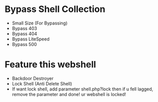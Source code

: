 # Bypass Shell Collection

* Small Size (For Bypassing)
* Bypass 403
* Bypass 404
* Bypass LiteSpeed
* Bypass 500

# Feature this webshell
* Backdoor Destroyer
* Lock Shell (Anti Delete Shell)
* If want lock shell, add parameter shell.php?lock then if u fell lagged, remove the parameter and done! ur webshell is locked!
